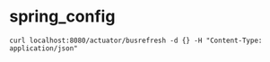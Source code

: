 # spring_config


``curl localhost:8080/actuator/busrefresh -d {} -H "Content-Type: application/json"``